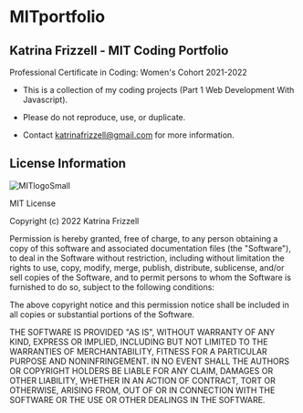 # MITportfolio
## Katrina Frizzell - MIT Coding Portfolio

Professional Certificate in Coding: Women's Cohort 2021-2022

+ This is a collection of my coding projects (Part 1 Web Development With Javascript).

+ Please do not reproduce, use, or duplicate.

+ Contact katrinafrizzell@gmail.com for more information.

## License Information

![MITlogoSmall](https://user-images.githubusercontent.com/93966332/152295672-d9e40164-b0c2-4079-8ccf-c58eff8c4a84.png)

MIT License

Copyright (c) 2022 Katrina Frizzell

Permission is hereby granted, free of charge, to any person obtaining a copy
of this software and associated documentation files (the "Software"), to deal
in the Software without restriction, including without limitation the rights
to use, copy, modify, merge, publish, distribute, sublicense, and/or sell
copies of the Software, and to permit persons to whom the Software is
furnished to do so, subject to the following conditions:

The above copyright notice and this permission notice shall be included in all
copies or substantial portions of the Software.

THE SOFTWARE IS PROVIDED "AS IS", WITHOUT WARRANTY OF ANY KIND, EXPRESS OR
IMPLIED, INCLUDING BUT NOT LIMITED TO THE WARRANTIES OF MERCHANTABILITY,
FITNESS FOR A PARTICULAR PURPOSE AND NONINFRINGEMENT. IN NO EVENT SHALL THE
AUTHORS OR COPYRIGHT HOLDERS BE LIABLE FOR ANY CLAIM, DAMAGES OR OTHER
LIABILITY, WHETHER IN AN ACTION OF CONTRACT, TORT OR OTHERWISE, ARISING FROM,
OUT OF OR IN CONNECTION WITH THE SOFTWARE OR THE USE OR OTHER DEALINGS IN THE
SOFTWARE.
